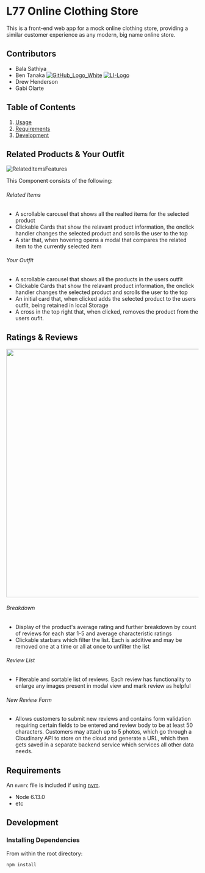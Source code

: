 # L77 Online Clothing Store
This is a front-end web app for a mock online clothing store, providing a similar customer experience as any modern, big name online store. 

## Contributors
  * Bala Sathiya
  * Ben Tanaka [![GitHub_Logo_White](https://user-images.githubusercontent.com/37204126/204705271-7e0f47d7-c70a-44b2-a9e0-21bc3e59f52c.png)](https://github.com/BTanaka11) [![LI-Logo](https://user-images.githubusercontent.com/37204126/204705205-b075ad02-7f84-4100-a2bc-6b21009af8a2.png)](https://linkedin.com/in/bentanaka)
  * Drew Henderson
  * Gabi Olarte

## Table of Contents

1. [Usage](#Usage)
1. [Requirements](#requirements)
1. [Development](#development)

## Related Products & Your Outfit
  ![RelatedItemsFeatures](https://user-images.githubusercontent.com/5504860/198851825-45b8c683-dd7c-4dc6-b3fb-947ea1d1bed9.gif)
  
  This Component consists of the following:
###### Related Items
- A scrollable carousel that shows all the realted items for the selected product
- Clickable Cards that show the relavant product information, the onclick handler changes the selected product and scrolls the user to the top
- A star that, when hovering opens a modal that compares the related item to the currently selected item
###### Your Outfit
- A scrollable carousel that shows all the products in the users outfit
- Clickable Cards that show the relavant product information, the onclick handler changes the selected product and scrolls the user to the top
- An initial card that, when clicked adds the selected product to the users outfit, being retained in local Storage
- A cross in the top right that, when clicked, removes the product from the users oufit.
 
## Ratings & Reviews
<img src="https://user-images.githubusercontent.com/37204126/204711146-2df11b8f-b82b-4717-9916-57844d55dea8.gif" width="650"/>

###### Breakdown
- Display of the product's average rating and further breakdown by count of reviews for each star 1-5 and average characteristic ratings
- Clickable starbars which filter the list. Each is additive and may be removed one at a time or all at once to unfilter the list
###### Review List
- Filterable and sortable list of reviews. Each review has functionality to enlarge any images present in modal view and mark review as helpful
###### New Review Form
- Allows customers to submit new reviews and contains form validation requiring certain fields to be entered and review body to be at least 50 characters. Customers may attach up to 5 photos, which go through a Cloudinary API to store on the cloud and generate a URL, which then gets saved in a separate backend service which services all other data needs.

## Requirements

An `nvmrc` file is included if using [nvm](https://github.com/creationix/nvm).

- Node 6.13.0
- etc

## Development

### Installing Dependencies

From within the root directory:

```sh
npm install
```

